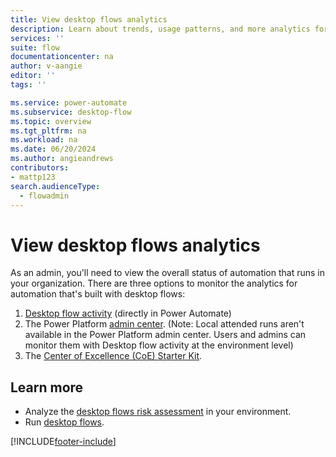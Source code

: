 ```yaml
---
title: View desktop flows analytics
description: Learn about trends, usage patterns, and more analytics for desktop flows.
services: ''
suite: flow
documentationcenter: na
author: v-aangie
editor: ''
tags: ''

ms.service: power-automate
ms.subservice: desktop-flow
ms.topic: overview
ms.tgt_pltfrm: na
ms.workload: na
ms.date: 06/20/2024
ms.author: angieandrews
contributors:
- mattp123
search.audienceType: 
  - flowadmin
---
```


# View desktop flows analytics

As an admin, you'll need to view the overall status of automation that runs in your organization. There are three options to monitor the analytics for automation that's built with desktop flows:

1. [Desktop flow activity](desktop-flow-activity.md) (directly in Power Automate)  
1. The Power Platform [admin center](https://aka.ms/ppac). (Note: Local attended runs aren't available in the Power Platform admin center. Users and admins can monitor them with Desktop flow activity at the environment level)
1. The [Center of Excellence (CoE) Starter Kit](/power-platform/guidance/coe/setup).


## Learn more

- Analyze the [desktop flows risk assessment](/power-platform/guidance/coe/power-bi-govern#desktop-flows-risk-assessment) in your environment.
- Run [desktop flows](run-desktop-flow.md).


[!INCLUDE[footer-include](../includes/footer-banner.md)]
